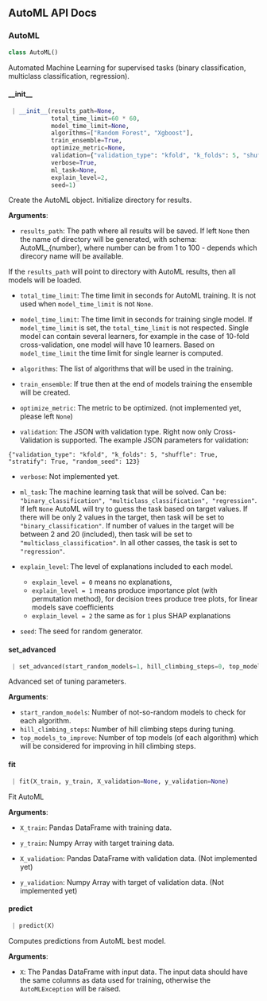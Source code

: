 <a name=".supervised.automl"></a>
## AutoML API Docs

<a name=".supervised.automl.AutoML"></a>
### AutoML

```python
class AutoML()
```

Automated Machine Learning for supervised tasks (binary classification, multiclass classification, regression).

<a name=".supervised.automl.AutoML.__init__"></a>
#### \_\_init\_\_

```python
 | __init__(results_path=None, 
            total_time_limit=60 * 60, 
            model_time_limit=None, 
            algorithms=["Random Forest", "Xgboost"], 
            train_ensemble=True, 
            optimize_metric=None, 
            validation={"validation_type": "kfold", "k_folds": 5, "shuffle": True}, 
            verbose=True, 
            ml_task=None, 
            explain_level=2,
            seed=1)
```

Create the AutoML object. Initialize directory for results.

**Arguments**:

- `results_path`: The path where all results will be saved.
If left `None` then the name of directory will be generated, with schema: AutoML_{number},
where number can be from 1 to 100 - depends which direcory name will be available.

If the `results_path` will point to directory with AutoML results, then all models will be loaded.

- `total_time_limit`: The time limit in seconds for AutoML training. It is not used when `model_time_limit` is not `None`.

- `model_time_limit`: The time limit in seconds for training single model.
If `model_time_limit` is set, the `total_time_limit` is not respected.
Single model can contain several learners, for example in the case of 10-fold cross-validation, one model will have 10 learners.
Based on `model_time_limit` the time limit for single learner is computed.

- `algorithms`: The list of algorithms that will be used in the training.

- `train_ensemble`: If true then at the end of models training the ensemble will be created.

- `optimize_metric`: The metric to be optimized. (not implemented yet, please left `None`)

- `validation`: The JSON with validation type. Right now only Cross-Validation is supported.
The example JSON parameters for validation:
```
{"validation_type": "kfold", "k_folds": 5, "shuffle": True, "stratify": True, "random_seed": 123}
```
- `verbose`: Not implemented yet.
- `ml_task`: The machine learning task that will be solved. Can be: `"binary_classification", "multiclass_classification", "regression"`.
If left `None` AutoML will try to guess the task based on target values.
If there will be only 2 values in the target, then task will be set to `"binary_classification"`.
If number of values in the target will be between 2 and 20 (included), then task will be set to `"multiclass_classification"`.
In all other casses, the task is set to `"regression"`.
- `explain_level`: The level of explanations included to each model.

    - `explain_level = 0` means no explanations,
    - `explain_level = 1` means produce importance plot (with permutation method), for decision trees produce tree plots, for linear models save coefficients
    - `explain_level = 2` the same as for `1` plus SHAP explanations

- `seed`: The seed for random generator.

<a name=".supervised.automl.AutoML.set_advanced"></a>
#### set\_advanced

```python
 | set_advanced(start_random_models=1, hill_climbing_steps=0, top_models_to_improve=0)
```

Advanced set of tuning parameters.

**Arguments**:

- `start_random_models`: Number of not-so-random models to check for each algorithm.
- `hill_climbing_steps`: Number of hill climbing steps during tuning.
- `top_models_to_improve`: Number of top models (of each algorithm) which will be considered for improving in hill climbing steps.

<a name=".supervised.automl.AutoML.fit"></a>
#### fit

```python
 | fit(X_train, y_train, X_validation=None, y_validation=None)
```

Fit AutoML

**Arguments**:

- `X_train`: Pandas DataFrame with training data.
- `y_train`: Numpy Array with target training data.

- `X_validation`: Pandas DataFrame with validation data. (Not implemented yet)
- `y_validation`: Numpy Array with target of validation data. (Not implemented yet)

<a name=".supervised.automl.AutoML.predict"></a>
#### predict

```python
 | predict(X)
```

Computes predictions from AutoML best model.

**Arguments**:

- `X`: The Pandas DataFrame with input data. The input data should have the same columns as data used for training, otherwise the `AutoMLException` will be raised.

